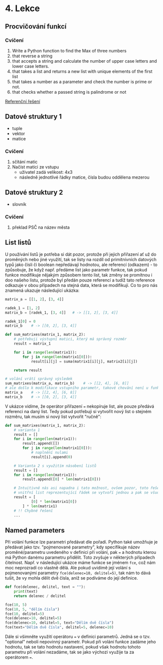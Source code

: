 # 4. Lekce

## Procvičování funkcí

### Cvičení

1. Write a Python function to find the Max of three numbers
2. that reverse a string
3. that accepts a string and calculate the number of upper case letters and lower case letters.
4. that takes a list and returns a new list with unique elements of the first list
5. that takes a number as a parameter and check the number is prime or not.
6. that checks whether a passed string is palindrome or not

[Referenční řešení](_examples/lesson4/index)

## Datové struktury 1

-   tuple
-   vektor
-   matice

### Cvičení

1. sčítání matic
2. Načíst matici ze vstupu
    - uživatel zadá velikost: 4x3
    - následně jednotlivé řádky matice, čísla budou oddělena mezerou

## Datové struktury 2

-   slovník

### Cvičení

1. překlad PSČ na název města

## List listů

U používání listů je potřeba si dát pozor, protože při jejich přiřazení ať už do proměných nebo jiné využití, tak se listy na rozdíl od primitnívních datových typů jako čísli či boolean nepředávají hodnotou, ale referencí (odkazem) - to způsobuje, že když např. předáme list jako parametr funkce, tak pokud funkce modifikuje nějakým způsobem tento list, tak změny se promítnou i doo našeho listu, protože byl předán pouze referencí a tudíž tato reference odkazuje v obou případech na stejná data, která se modifikují. Co to pro nás znamená ukazuje následující ukázka:

```python
matrix_a = [[1, 2], [3, 4]]

radek_1 = [1, 2]
matrix_b = [radek_1, [3, 4]]   # -> [[1, 2], [3, 4]]

radek_1[0] = 0
matrix_b    # -> [[0, 2], [3, 4]]

def sum_matrixes(matrix_1, matrix_2):
    # potřebuji výstupní matici, který má správný rozměr
    result = matrix_1

    for i in range(len(matrix1)):
        for j in range(len(matrix1[0])):
            result[i][j] = suma(matrix1[i][j], matrix2[i][j])

    return result

# volání vrátí správný výsledek
sum_matrixes(matrix_a, matrix_b)    # -> [[2, 4], [6, 8]]
# ale došlo k modifikace vstupního parametr, takové chování není u funkce pro sčítání chtěné!!
matrix_a    # -> [[2, 4], [6, 8]]
matrix_b    # -> [[0, 2], [3, 4]]
```

V ukázce vidíme, že operátor přiřazení `=` nekopíruje list, ale pouze předává referenci na daný list. Tedy pokud potřebuji si vytvořit nový list o stejném rozměru, tak musím si nový list vytvořit "ručně":

```python
def sum_matrixes(matrix_1, matrix_2):
    # varianta 1
    result = []
    for i in range(len(matrix1)):
        result.append([])
        for j in range(len(matrix1[0])):
            # naplnění nulami
            result[i].append(0)

    # Varianta 2 s využitím násobení listů
    result = []
    for i in range(len(matrix1)):
        result.append([0] * len(matrix1[0]))

    # Intuitivně nás asi napadna i tato možnost, ovšem pozor, toto řešení není správné!!
    # vnitřní list reprezentující řádek se vytvoří jednou a pak se všude vloží jako reference - všechny rádky budou sdílet stejná data -> budou míst totožnou hodnotu při změně libovolného řádku
    result = [
            [0] * len(matrix1[0])
        ] * len(matrix1)
    # !! Chybné řešení
    ...

```

## Named parameters

Při volání funkce lze parametri předávat dle pořadí. Python také umožňuje je předávat jako tzv. "pojmenované parametry", kdy specifikuje název proměné/parametru uvedeného v definici při volání, pak `=` a hodnotu kterou má Python danému parametru přidělit. Toto zvyšuje v některých případech čitelnost. Např. v následující ukázce máme funkce se jménem `fce`, což nám moc neprozradí co vlastně dělá. Ale pokud uvidímě její volání s pojmenovanými parametry `fce(delenec=10, delitel=5)`, tak nám to dává tušit, že vy mohla dělit dvě čísla, aniž se podíváme do její definice.

```python
def fce(delenec, delitel, text = ""):
    print(text)
    return delenec / delitel

fce(10, 5)
fce(10, 5, "dělím čísla")
fce(10, delitel=5)
fce(delenec=10, delitel=5)
fce(delenec=10, delitel=5, text="Dělím dvě čísla")
fce(text="Dělím dvě čísla", delitel=5, delenec=10)
```

Dále si všimněte využití operátoru `=` v definici parametrů. Jedná se o tzv. "optional" neboli nepovinný parametr. Pokud při volání funkce zadáme jeho hodnotu, tak se tato hodnotu nastavení, pokud však hodnotu tohoto parametru při volání nezadáme, tak se jako výchozi využije ta za operátorem `=`.
